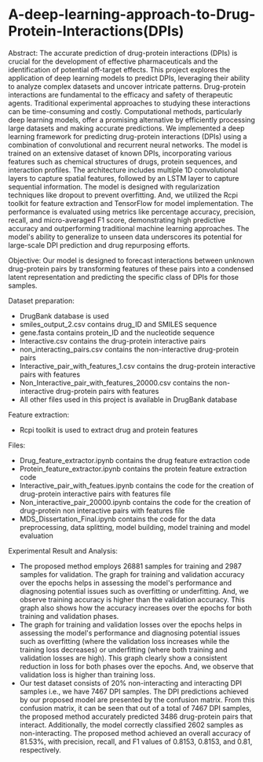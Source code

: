 # A-deep-learning-approach-to-Drug-Protein-Interactions(DPIs)


Abstract: 
The accurate prediction of drug-protein interactions (DPIs) is crucial for the development of effective pharmaceuticals and the identification of potential off-target effects. This project explores the application of deep learning models to predict DPIs, leveraging their ability to analyze complex datasets and uncover intricate patterns. Drug-protein interactions are fundamental to the efficacy and safety of therapeutic agents. Traditional experimental approaches to studying these interactions can be time-consuming and costly. Computational methods, particularly deep learning models, offer a promising alternative by efficiently processing large datasets and making accurate predictions.
We implemented a deep learning framework for predicting drug-protein interactions (DPIs) using a combination of convolutional and recurrent neural networks. The model is trained on an extensive dataset of known DPIs, incorporating various features such as chemical structures of drugs, protein sequences, and interaction profiles. The architecture includes multiple 1D convolutional layers to capture spatial features, followed by an LSTM layer to capture sequential information. The model is designed with regularization techniques like dropout to prevent overfitting. And, we utilized the Rcpi toolkit for feature extraction and TensorFlow for model implementation. The performance is evaluated using metrics like percentage accuracy, precision, recall, and micro-averaged F1 score, demonstrating high predictive accuracy and outperforming traditional machine learning approaches. The model's ability to generalize to unseen data underscores its potential for large-scale DPI prediction and drug repurposing efforts.



Objective: 
Our model is designed to forecast interactions between unknown drug-protein pairs by transforming features of these pairs into a condensed latent representation and predicting the specific class of DPIs for those samples.


Dataset preparation: 
- DrugBank database is used
- smiles_output_2.csv contains drug_ID and SMILES sequence
- gene.fasta contains protein_ID and the nucleotide sequence 
- Interactive.csv contains the drug-protein interactive pairs
- non_interacting_pairs.csv contains  the non-interactive drug-protein pairs
- Interactive_pair_with_features_1.csv contains the drug-protein interactive pairs with features
- Non_Interactive_pair_with_features_20000.csv contains  the non-interactive drug-protein pairs with features
- All other files used in this project is available in DrugBank database


Feature extraction:
- Rcpi toolkit is used to extract drug and protein features


Files:
- Drug_feature_extractor.ipynb contains the drug feature extraction code
- Protein_feature_extractor.ipynb contains the protein feature extraction code
- Interactive_pair_with_featues.ipynb contains the code for the creation of drug-protein interactive pairs with features file
- Non_interactive_pair_20000.ipynb contains the code for the creation of drug-protein non interactive pairs with features file
- MDS_Dissertation_Final.ipynb contains the code for the data preprocessing, data splitting, model building, model training and model evaluation


Experimental Result and Analysis:
- The proposed method employs 26881 samples for training and 2987 samples for validation. The graph for training and validation accuracy over the epochs helps in assessing the model's performance and diagnosing potential issues such as overfitting or underfitting. And, we observe training accuracy is higher than the validation accuracy. This graph also shows how the accuracy increases over the epochs for both training and validation phases.
- The graph for training and validation losses over the epochs helps in assessing the model's performance and diagnosing potential issues such as overfitting (where the validation loss increases while the training loss decreases) or underfitting (where both training and validation losses are high). This graph clearly show a consistent reduction in loss for both phases over the epochs. And, we observe that validation loss is higher than training loss.
- Our test dataset consists of 20% non-interacting and interacting DPI samples i.e., we have 7467 DPI samples. The DPI predictions achieved by our proposed model are presented by the confusion matrix. From this confusion matrix, it can be seen that out of a total of 7467 DPI samples, the proposed method accurately predicted 3486 drug-protein pairs that interact. Additionally, the model correctly classified 2602 samples as non-interacting. The proposed method achieved an overall accuracy of 81.53%, with precision, recall, and F1 values of 0.8153, 0.8153, and 0.81, respectively.








                      
